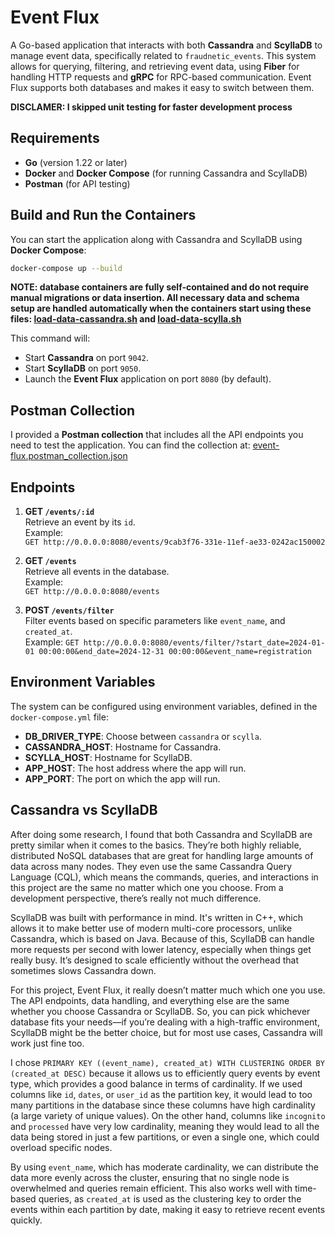# Event Flux

A Go-based application that interacts with both **Cassandra** and **ScyllaDB** to manage event data, specifically related to `fraudnetic_events`. This system allows for querying, filtering, and retrieving event data, using **Fiber** for handling HTTP requests and **gRPC** for RPC-based communication. Event Flux supports both databases and makes it easy to switch between them.

**DISCLAMER: I skipped unit testing for faster development process**

## Requirements
- **Go** (version 1.22 or later)
- **Docker** and **Docker Compose** (for running Cassandra and ScyllaDB)
- **Postman** (for API testing)

## Build and Run the Containers
You can start the application along with Cassandra and ScyllaDB using **Docker Compose**:

```bash
docker-compose up --build
```

**NOTE: database containers are fully self-contained and do not require manual migrations or data insertion. All necessary data and schema setup are handled automatically when the containers start using these files: [load-data-cassandra.sh](scripts/load-data-cassandra.sh) and [load-data-scylla.sh](scripts/load-data-scylla.sh)**

This command will:
- Start **Cassandra** on port `9042`.
- Start **ScyllaDB** on port `9050`.
- Launch the **Event Flux** application on port `8080` (by default).

## Postman Collection
I provided a **Postman collection** that includes all the API endpoints you need to test the application. You can find the collection at:
[event-flux.postman_collection.json](event-flux.postman_collection.json)

## Endpoints

1. **GET `/events/:id`**  
   Retrieve an event by its `id`.  
   Example:  
   `GET http://0.0.0.0:8080/events/9cab3f76-331e-11ef-ae33-0242ac150002`

2. **GET `/events`**  
   Retrieve all events in the database.  
   Example:  
   `GET http://0.0.0.0:8080/events`

3. **POST `/events/filter`**  
   Filter events based on specific parameters like `event_name`, and `created_at`.  
   Example:
   `GET http://0.0.0.0:8080/events/filter/?start_date=2024-01-01 00:00:00&end_date=2024-12-31 00:00:00&event_name=registration`

## Environment Variables
The system can be configured using environment variables, defined in the `docker-compose.yml` file:

- **DB_DRIVER_TYPE**: Choose between `cassandra` or `scylla`.
- **CASSANDRA_HOST**: Hostname for Cassandra.
- **SCYLLA_HOST**: Hostname for ScyllaDB.
- **APP_HOST**: The host address where the app will run.
- **APP_PORT**: The port on which the app will run.

## Cassandra vs ScyllaDB

After doing some research, I found that both Cassandra and ScyllaDB are pretty similar when it comes to the basics. They’re both highly reliable, distributed NoSQL databases that are great for handling large amounts of data across many nodes. They even use the same Cassandra Query Language (CQL), which means the commands, queries, and interactions in this project are the same no matter which one you choose. From a development perspective, there’s really not much difference.

ScyllaDB was built with performance in mind. It's written in C++, which allows it to make better use of modern multi-core processors, unlike Cassandra, which is based on Java. Because of this, ScyllaDB can handle more requests per second with lower latency, especially when things get really busy. It’s designed to scale efficiently without the overhead that sometimes slows Cassandra down.

For this project, Event Flux, it really doesn’t matter much which one you use. The API endpoints, data handling, and everything else are the same whether you choose Cassandra or ScyllaDB. So, you can pick whichever database fits your needs—if you’re dealing with a high-traffic environment, ScyllaDB might be the better choice, but for most use cases, Cassandra will work just fine too.

I chose `PRIMARY KEY ((event_name), created_at) WITH CLUSTERING ORDER BY (created_at DESC)` because it allows us to efficiently query events by event type, which provides a good balance in terms of cardinality. If we used columns like `id`, `dates`, or `user_id` as the partition key, it would lead to too many partitions in the database since these columns have high cardinality (a large variety of unique values). On the other hand, columns like `incognito` and `processed` have very low cardinality, meaning they would lead to all the data being stored in just a few partitions, or even a single one, which could overload specific nodes.

By using `event_name`, which has moderate cardinality, we can distribute the data more evenly across the cluster, ensuring that no single node is overwhelmed and queries remain efficient. This also works well with time-based queries, as `created_at` is used as the clustering key to order the events within each partition by date, making it easy to retrieve recent events quickly.


